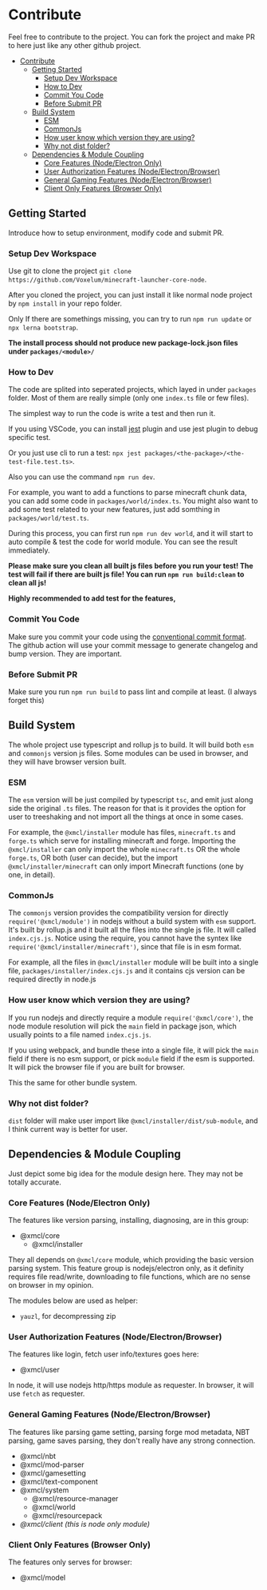 # Contribute

Feel free to contribute to the project. You can fork the project and make PR to here just like any other github project.

- [Contribute](#contribute)
  - [Getting Started](#getting-started)
    - [Setup Dev Workspace](#setup-dev-workspace)
    - [How to Dev](#how-to-dev)
    - [Commit You Code](#commit-you-code)
    - [Before Submit PR](#before-submit-pr)
  - [Build System](#build-system)
    - [ESM](#esm)
    - [CommonJs](#commonjs)
    - [How user know which version they are using?](#how-user-know-which-version-they-are-using)
    - [Why not dist folder?](#why-not-dist-folder)
  - [Dependencies & Module Coupling](#dependencies--module-coupling)
    - [Core Features (Node/Electron Only)](#core-features-nodeelectron-only)
    - [User Authorization Features (Node/Electron/Browser)](#user-authorization-features-nodeelectronbrowser)
    - [General Gaming Features (Node/Electron/Browser)](#general-gaming-features-nodeelectronbrowser)
    - [Client Only Features (Browser Only)](#client-only-features-browser-only)

## Getting Started

Introduce how to setup environment, modify code and submit PR.

### Setup Dev Workspace

Use git to clone the project `git clone https://github.com/Voxelum/minecraft-launcher-core-node`.

After you cloned the project, you can just install it like normal node project by `npm install` in your repo folder. 

Only If there are somethings missing, you can try to run `npm run update` or `npx lerna bootstrap`.

**The install process should not produce new package-lock.json files under `packages/<module>/`**

### How to Dev

The code are splited into seperated projects, which layed in under `packages` folder. Most of them are really simple (only one `index.ts` file or few files).

The simplest way to run the code is write a test and then run it.

If you using VSCode, you can install [jest](https://marketplace.visualstudio.com/items?itemName=Orta.vscode-jest) plugin and use jest plugin to debug specific test.

Or you just use cli to run a test: `npx jest packages/<the-package>/<the-test-file.test.ts>`.

Also you can use the command `npm run dev`.

For example, you want to add a functions to parse minecraft chunk data, you can add some code in `packages/world/index.ts`. You might also want to add some test related to your new features, just add somthing in `packages/world/test.ts`. 

During this process, you can first run `npm run dev world`, and it will start to auto compile & test the code for world module. You can see the result immediately.

**Please make sure you clean all built js files before you run your test! The test will fail if there are built js file! You can run `npm run build:clean` to clean all js!** 

**Highly recommended to add test for the features,**

### Commit You Code

Make sure you commit your code using the [conventional commit format](https://www.conventionalcommits.org/en/v1.0.0-beta.2/). The github action will use your commit message to generate changelog and bump version. They are important.

### Before Submit PR

Make sure you run `npm run build` to pass lint and compile at least. (I always forget this)

## Build System

The whole project use typescript and rollup js to build. It will build both `esm` and `commonjs` version js files. Some modules can be used in browser, and they will have browser version built.

### ESM

The `esm` version will be just compiled by typescript `tsc`, and emit just along side the original `.ts` files. The reason for that is it provides the option for user to treeshaking and not import all the things at once in some cases. 

For example, the `@xmcl/installer` module has files, `minecraft.ts` and `forge.ts` which serve for installing minecraft and forge. Importing the `@xmcl/installer` can only import the whole `minecraft.ts` OR the whole `forge.ts`, OR both (user can decide), but the import `@xmcl/installer/minecraft` can only import Minecraft functions (one by one, in detail). 

### CommonJs

The `commonjs` version provides the compatibility version for directly `require('@xmcl/module')` in nodejs without a build system with `esm` support. It's built by rollup.js and it built all the files into the single js file. It will called `index.cjs.js`. Notice using the require, you cannot have the syntex like `require('@xmcl/installer/minecraft')`, since that file is in esm format.

For example, all the files in `@xmcl/installer` module will be built into a single file, `packages/installer/index.cjs.js`  and it contains cjs version can be required directly in node.js

### How user know which version they are using?

If you run nodejs and directly require a module `require('@xmcl/core')`, the node module resolution will pick the `main` field in package json, which usually points to a file named `index.cjs.js`.

If you using webpack, and bundle these into a single file, it will pick the `main` field if there is no esm support, or pick `module` field if the esm is supported. It will pick the browser file if you are built for browser.

This the same for other bundle system.

### Why not dist folder?

`dist` folder will make user import like `@xmcl/installer/dist/sub-module`, and I think current way is better for user.

## Dependencies & Module Coupling

Just depict some big idea for the module design here. They may not be totally accurate. 

### Core Features (Node/Electron Only)

The features like version parsing, installing, diagnosing, are in this group:

- @xmcl/core
  - @xmcl/installer

They all depends on `@xmcl/core` module, which providing the basic version parsing system. This feature group is nodejs/electron only, as it definity requires file read/write, downloading to file functions, which are no sense on browser in my opinion.

The modules below are used as helper:

- `yauzl`, for decompressing zip

### User Authorization Features (Node/Electron/Browser)

The features like login, fetch user info/textures goes here:

- @xmcl/user

In node, it will use nodejs http/https module as requester.
In browser, it will use `fetch` as requester.

### General Gaming Features (Node/Electron/Browser)

The features like parsing game setting, parsing forge mod metadata, NBT parsing, game saves parsing, they don't really have any strong connection.

- @xmcl/nbt
- @xmcl/mod-parser
- @xmcl/gamesetting
- @xmcl/text-component
- @xmcl/system
  - @xmcl/resource-manager
  - @xmcl/world
  - @xmcl/resourcepack
- *@xmcl/client (this is node only module)* 

### Client Only Features (Browser Only)

The features only serves for browser:

- @xmcl/model